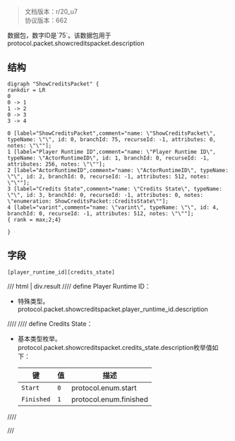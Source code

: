 # <!-- md:samp ShowCreditsPacket -->

> 文档版本：r/20_u7<br/>协议版本：662

<!-- md:samp ShowCreditsPacket -->数据包，数字ID是`75`。该数据包用于protocol.packet.showcreditspacket.description

## 结构

```viz
digraph "ShowCreditsPacket" {
rankdir = LR
0
0 -> 1
1 -> 2
0 -> 3
3 -> 4

0 [label="ShowCreditsPacket",comment="name: \"ShowCreditsPacket\", typeName: \"\", id: 0, branchId: 75, recurseId: -1, attributes: 0, notes: \"\""];
1 [label="Player Runtime ID",comment="name: \"Player Runtime ID\", typeName: \"ActorRuntimeID\", id: 1, branchId: 0, recurseId: -1, attributes: 256, notes: \"\""];
2 [label="ActorRuntimeID",comment="name: \"ActorRuntimeID\", typeName: \"\", id: 2, branchId: 0, recurseId: -1, attributes: 512, notes: \"\""];
3 [label="Credits State",comment="name: \"Credits State\", typeName: \"\", id: 3, branchId: 0, recurseId: -1, attributes: 0, notes: \"enumeration: ShowCreditsPacket::CreditsState\""];
4 [label="varint",comment="name: \"varint\", typeName: \"\", id: 4, branchId: 0, recurseId: -1, attributes: 512, notes: \"\""];
{ rank = max;2;4}

}

```

## 字段

```title='ShowCreditsPacket'
[player_runtime_id][credits_state]
```

/// html | div.result
//// define
Player Runtime ID：[<!-- md:samp ActorRuntimeID -->](../types/actorruntimeid.md)

- 特殊类型。protocol.packet.showcreditspacket.player_runtime_id.description


////
//// define
Credits State：<!-- md:samp varint -->

- 基本类型枚举。protocol.packet.showcreditspacket.credits_state.description枚举值如下：

  |键|值|描述|
  |---|---|---|
  |`Start`|`0`|protocol.enum.start|
  |`Finished`|`1`|protocol.enum.finished|



////

///

